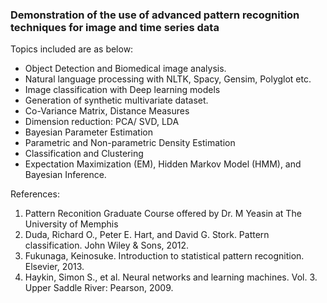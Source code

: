### Demonstration of the use of advanced pattern recognition techniques for image and time series data
Topics included are as below:
* Object Detection and Biomedical image analysis.
* Natural language processing with NLTK, Spacy, Gensim, Polyglot etc.
* Image classification with Deep learning models
* Generation of synthetic multivariate dataset.
* Co-Variance Matrix, Distance Measures
* Dimension reduction: PCA/ SVD, LDA
* Bayesian Parameter Estimation
* Parametric and Non-parametric Density Estimation
* Classification and Clustering
* Expectation Maximization (EM), Hidden Markov Model (HMM), and Bayesian Inference.

References:
1. Pattern Reconition Graduate Course offered by Dr. M Yeasin at The University of Memphis
2. Duda, Richard O., Peter E. Hart, and David G. Stork. Pattern classification. John Wiley & Sons, 2012.
3. Fukunaga, Keinosuke. Introduction to statistical pattern recognition. Elsevier, 2013.
4. Haykin, Simon S., et al. Neural networks and learning machines. Vol. 3. Upper Saddle River: Pearson, 2009.
